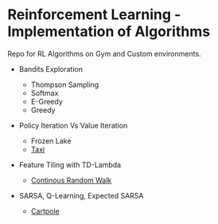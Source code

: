# Reinforcement Learning - Implementation of Algorithms
Repo for RL Algorithms on Gym and Custom environments.

* Bandits Exploration
    * Thompson Sampling
    * Softmax
    * E-Greedy
    * Greedy

* Policy Iteration Vs Value Iteration
    * Frozen Lake
    * [Taxi](https://colab.research.google.com/drive/1LuxGXJTFIgU3aqBVXjx6zED_AKO455D3#scrollTo=hWZtU3pa4Qvf)

* Feature Tiling with TD-Lambda
    * [Continous Random Walk](https://colab.research.google.com/drive/1qYVGs9YNybXadT1pI1qk0bG99fkvyuvf)


* SARSA, Q-Learning, Expected SARSA
    * [Cartpole](https://colab.research.google.com/drive/1OpXcjpeHtn8pAGHiu-gMOXD4YbtPQb76)

    
    
